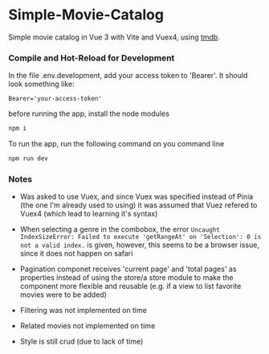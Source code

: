 # Simple-Movie-Catalog

Simple movie catalog in Vue 3 with Vite and Vuex4, using [tmdb](https://developer.themoviedb.org/).

### Compile and Hot-Reload for Development

In the file .env.development, add your access token to 'Bearer'. It should look something like:
```
Bearer='your-access-token'
```

before running the app, install the node modules
```sh
npm i
```

To run the app, run the following command on you command line
```sh
npm run dev
```

### Notes

- Was asked to use Vuex, and since Vuex was specified instead of Pinia (the one I'm already used to using) it was assumed that Vuez refered to Vuex4 (which lead to learning it's syntax)

- When selecting a genre in the combobox, the error ```Uncaught IndexSizeError: Failed to execute 'getRangeAt' on 'Selection': 0 is not a valid index.``` is given, however, this seems to be a browser issue, since it does not happen on safari

- Pagination componet receives 'current page' and 'total pages' as properties instead of using the store/a store module to make the component more flexible and reusable (e.g. if a view to list favorite movies were to be added)

- Filtering was not implemented on time

- Related movies not implemented on time

- Style is still crud (due to lack of time)